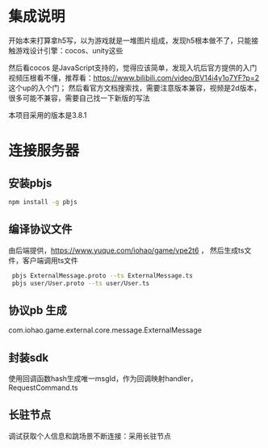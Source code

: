 
# 集成说明

开始本来打算拿h5写，以为游戏就是一堆图片组成，发现h5根本做不了，只能接触游戏设计引擎：cocos、unity这些

然后看cocos 是JavaScript支持的，觉得应该简单，发现入坑后官方提供的入门视频压根看不懂，推荐看：https://www.bilibili.com/video/BV14i4y1o7YF?p=2 这个up的入个门；
然后看官方文档搜索找，需要注意版本兼容，视频是2d版本，很多可能不兼容，需要自己找一下新版的写法


本项目采用的版本是3.8.1 

# 连接服务器

## 安装pbjs

```bash
npm install -g pbjs
```

## 编译协议文件
由后端提供，https://www.yuque.com/iohao/game/vpe2t6 ， 然后生成ts文件，客户端调用ts文件

```bash
 pbjs ExternalMessage.proto --ts ExternalMessage.ts 
 pbjs user/User.proto --ts user/User.ts 
```

## 协议pb 生成

com.iohao.game.external.core.message.ExternalMessage 

## 封装sdk 
使用回调函数hash生成唯一msgId，作为回调映射handler，RequestCommand.ts 

## 长驻节点
调试获取个人信息和跳场景不断连接：采用长驻节点

